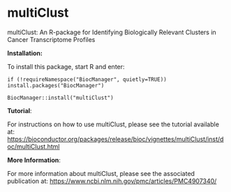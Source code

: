 # multiClust

multiClust: An R-package for Identifying Biologically Relevant Clusters in Cancer Transcriptome Profiles

__Installation:__

To install this package, start R and enter:

`if (!requireNamespace("BiocManager", quietly=TRUE))`
    `install.packages("BiocManager")`

`BiocManager::install("multiClust")`

__Tutorial__:

For instructions on how to use multiClust, please see the tutorial available at: https://bioconductor.org/packages/release/bioc/vignettes/multiClust/inst/doc/multiClust.html

__More Information__:

For more information about multiClust, please see the associated publication at:
https://www.ncbi.nlm.nih.gov/pmc/articles/PMC4907340/
